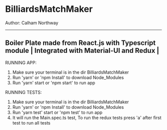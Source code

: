# BilliardsMatchMaker

Author: Calham Northway

--------------------------------------------------------
Boiler Plate made from React.js with Typescript module |
Integrated with Material-UI and Redux                  |
--------------------------------------------------------

RUNNING APP:
1. Make sure your terminal is in the dir BilliardsMatchMaker
2. Run 'yarn' or 'npm Install' to download Node_Modules
3. Run 'yarn' start or 'npm start' to run app

RUNNING TESTS:
1. Make sure your terminal is in the dir BilliardsMatchMaker
2. Run 'yarn' or 'npm Install' to download Node_Modules
3. Run 'yarn test' start or 'npm test' to run app
4. It will run the Main.spec.ts test, 
To run the redux tests press 'a' after first test to run all tests

